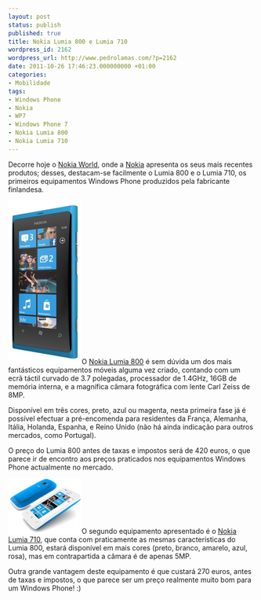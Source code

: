 ```yaml
---
layout: post
status: publish
published: true
title: Nokia Lumia 800 e Lumia 710
wordpress_id: 2162
wordpress_url: http://www.pedrolamas.com/?p=2162
date: 2011-10-26 17:46:23.000000000 +01:00
categories:
- Mobilidade
tags:
- Windows Phone
- Nokia
- WP7
- Windows Phone 7
- Nokia Lumia 800
- Nokia Lumia 710
---
```

Decorre hoje o [Nokia World](http://events.nokia.com/nokiaworld/), onde a [Nokia](http://www.nokia.com/) apresenta os seus mais recentes produtos; desses, destacam-se facilmente o Lumia 800 e o Lumia 710, os primeiros equipamentos Windows Phone produzidos pela fabricante finlandesa.

[![](/wp-content/uploads/2011/10/Nokia-Lumia-800-thumb.png "Nokia Lumia 800")](/wp-content/uploads/2011/10/Nokia-Lumia-800.png)O [Nokia Lumia 800](http://www.nokia.co.uk/gb-en/products/phone/lumia800/) é sem dúvida um dos mais fantásticos equipamentos móveis alguma vez criado, contando com um ecrã táctil curvado de 3.7 polegadas, processador de 1.4GHz, 16GB de memória interna, e a magnífica câmara fotográfica com lente Carl Zeiss de 8MP.

Disponível em três cores, preto, azul ou magenta, nesta primeira fase já é possível efectuar a pré-encomenda para residentes da França, Alemanha, Itália, Holanda, Espanha, e Reino Unido (não há ainda indicação para outros mercados, como Portugal).

O preço do Lumia 800 antes de taxas e impostos será de 420 euros, o que parece ir de encontro aos preços praticados nos equipamentos Windows Phone actualmente no mercado.

[![](/wp-content/uploads/2011/10/Nokia-Lumia-710-thumb.png "Nokia Lumia 710")](/wp-content/uploads/2011/10/Nokia-Lumia-710.png)O segundo equipamento apresentado é o [Nokia Lumia 710](http://www.nokia.co.uk/gb-en/products/phone/lumia710/), que conta com praticamente as mesmas caracteristicas do Lumia 800, estará disponível em mais cores (preto, branco, amarelo, azul, rosa), mas em contrapartida a câmara é de apenas 5MP.

Outra grande vantagem deste equipamento é que custará 270 euros, antes de taxas e impostos, o que parece ser um preço realmente muito bom para um Windows Phone! :)
